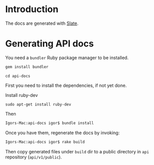 # Introduction

The docs are generated with [Slate](https://github.com/tripit/slate).

# Generating API docs
You need a `bundler` Ruby package manager to be installed.
````bash
gem install bundler
````

``cd api-docs``

First you need to install the dependencies, if not yet done.

Install ruby-dev
```
sudo apt-get install ruby-dev
```
Then
````bash
Igors-Mac:api-docs igor$ bundle install
````

Once you have them, regenerate the docs by invoking:

````bash
Igors-Mac:api-docs igor$ rake build
````

Then copy generated files under `build` dir to a public directory in `api` repository (`api/v1/public`).
